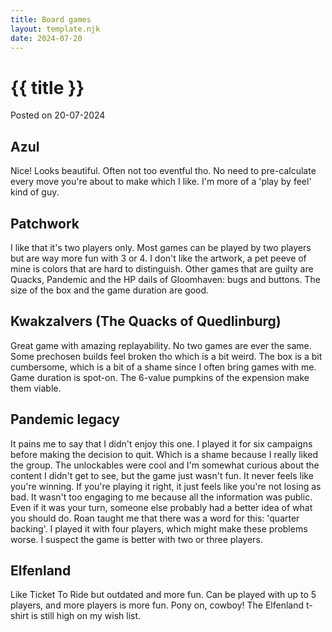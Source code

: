 ```yaml
---
title: Board games
layout: template.njk
date: 2024-07-20
---
```


<div class="post-header">
    <h1 class="post-title">{{ title }}</h1>
    <p class="post-metadata">Posted on 20-07-2024</p>
</div>

## Azul
Nice! Looks beautiful. Often not too eventful tho. No need to pre-calculate every move you're about to make which I like. I'm more of a 'play by feel' kind of guy.

## Patchwork
I like that it's two players only. Most games can be played by two players but are way more fun with 3 or 4. I don't like the artwork, a pet peeve of mine is colors that are hard to distinguish. Other games that are guilty are Quacks, Pandemic and the HP dails of Gloomhaven: bugs and buttons. The size of the box and the game duration are good.

## Kwakzalvers (The Quacks of Quedlinburg)
Great game with amazing replayability. No two games are ever the same. Some prechosen builds feel broken tho which is a bit weird. The box is a bit cumbersome, which is a bit of a shame since I often bring games with me. Game duration is spot-on. The 6-value pumpkins of the expension make them viable.

## Pandemic legacy
It pains me to say that I didn't enjoy this one. I played it for six campaigns before making the decision to quit. Which is a shame because I really liked the group. The unlockables were cool and I'm somewhat curious about the content I didn't get to see, but the game just wasn't fun.
It never feels like you're winning. If you're playing it right, it just feels like you're not losing as bad. 
It wasn't too engaging to me because all the information was public. Even if it was your turn, someone else probably had a better idea of what you should do. Roan taught me that there was a word for this: 'quarter backing'.
I played it with four players, which might make these problems worse. I suspect the game is better with two or three players.

## Elfenland
Like Ticket To Ride but outdated and more fun. Can be played with up to 5 players, and more players is more fun. Pony on, cowboy! The Elfenland t-shirt is still high on my wish list.
